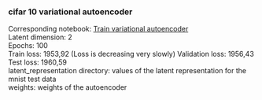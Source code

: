 ### cifar 10 variational autoencoder
Corresponding notebook: [Train variational autoencoder](https://colab.research.google.com/drive/1U1Fo3YtnAqUiZ3zmaFaELFkOGyKFcoGS)  
Latent dimension: 2  
Epochs: 100  
Train loss: 1953,92 (Loss is decreasing very slowly)
Validation loss: 1956,43  
Test loss: 1960,59  
latent_representation directory: values of the latent representation for the mnist test data  
weights: weights of the autoencoder

